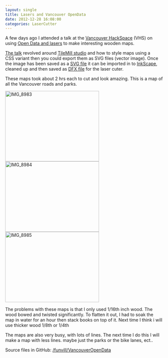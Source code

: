 ```yaml
---
layout: single
title: Lasers and Vancouver OpenData 
date: 2012-12-28 16:08:00
categories: LaserCutter
---
```

A few days ago I attended a talk at the <a href="http://vancouver.hackspace.ca/wp/">Vancouver HackSpace</a> (VHS) on using <a href="http://vancouver.hackspace.ca/wp/2012/11/29/open-data-and-lasers-at-vhs-thursday-dec-13th/">Open Data and lasers</a> to make interesting wooden maps.

<a href="http://denimandsteel.com/talks/polyglot/">The talk</a> revolved around <a href="http://mapbox.com/tilemill/">TileMill studio</a> and how to style maps using a CSS variant then you could export them as SVG files (vector image). Once the image has been saved as a <a href="http://en.wikipedia.org/wiki/Scalable_Vector_Graphics">SVG file</a> it can be imported in to <a href="http://inkscape.org/">InkScape</a>, cleaned up and then saved as <a href="http://en.wikipedia.org/wiki/AutoCAD_DXF">DFX file</a> for the laser cuter.

These maps took about 2 hrs each to cut and look amazing. This is a map of all the Vancouver roads and parks.

<a href="/public/uploads/2012/12/IMG_8983.jpg"><img class="alignnone size-medium wp-image-3104" alt="IMG_8983" src="/public/uploads/2012/12/IMG_8983-300x225.jpg" width="300" height="225" /></a> <a href="/public/uploads/2012/12/IMG_8984.jpg"><img class="alignnone size-medium wp-image-3105" alt="IMG_8984" src="/public/uploads/2012/12/IMG_8984-300x225.jpg" width="300" height="225" /></a> <a href="/public/uploads/2012/12/IMG_8985.jpg"><img class="alignnone size-medium wp-image-3106" alt="IMG_8985" src="/public/uploads/2012/12/IMG_8985-300x225.jpg" width="300" height="225" /></a>

The problems with these maps is that I only used 1/16th inch wood. The wood bowed and twisted significantly. To flatten it out, I had to soak the map in water for an hour then stack books on top of it. Next time I think i will use thicker wood 1/8th or 1/4th

The maps are also very busy, with lots of lines. The next time I do this I will make a map with less lines. maybe just the parks or the bike lanes, ect..

Source files in GitHub: <a href="https://github.com/funvill/VancouverOpenData">/funvill/VancouverOpenData</a>
